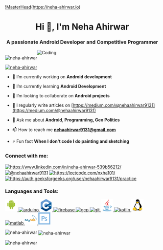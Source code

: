 [!MasterHead](https://1.bp.blogspot.com/-7A4WynwLsMw/XbBpCXG8fHI/AAAAAAAAMt4/uOa1bpLskYgrwGbllhSu2SDj_Mig8SXJQCLcBGAsYHQ/s1600/2000_600px.gif)(https://neha-ahirwar.io)
<h1 align="center">Hi 👋, I'm Neha Ahirwar</h1>
<h3 align="center">A passionate Android Developer and Competitive Programmer</h3>
<img align= "right" alt="Coding" width="400"src="https://dribbble.com/shots/15215756-Coding-Animation-Concept">
<p align="left"> <img src="https://komarev.com/ghpvc/?username=neha-ahirwar&label=Profile%20views&color=0e75b6&style=flat" alt="neha-ahirwar" /> </p>

<p align="left"> <a href="https://github.com/ryo-ma/github-profile-trophy"><img src="https://github-profile-trophy.vercel.app/?username=neha-ahirwar" alt="neha-ahirwar" /></a> </p>

- 🔭 I’m currently working on **Android development**

- 🌱 I’m currently learning **Android Development**

- 👯 I’m looking to collaborate on **Android projects**

- 📝 I regularly write articles on [https://medium.com/@nehaahirwar9131](https://medium.com/@nehaahirwar9131)

- 💬 Ask me about **Android, Programming, Geo Politics**

- 📫 How to reach me **nehaahirwar9131@gmail.com**

- ⚡ Fun fact **When I don't code I do painting and sketching**

<h3 align="left">Connect with me:</h3>
<p align="left">
<a href="https://linkedin.com/in/https://www.linkedin.com/in/neha-ahirwar-539b56212/" target="blank"><img align="center" src="https://raw.githubusercontent.com/rahuldkjain/github-profile-readme-generator/master/src/images/icons/Social/linked-in-alt.svg" alt="https://www.linkedin.com/in/neha-ahirwar-539b56212/" height="30" width="40" /></a>
<a href="https://medium.com/@nehaahirwar9131" target="blank"><img align="center" src="https://raw.githubusercontent.com/rahuldkjain/github-profile-readme-generator/master/src/images/icons/Social/medium.svg" alt="@nehaahirwar9131" height="30" width="40" /></a>
<a href="https://www.leetcode.com/https://leetcode.com/nxha101/" target="blank"><img align="center" src="https://raw.githubusercontent.com/rahuldkjain/github-profile-readme-generator/master/src/images/icons/Social/leet-code.svg" alt="https://leetcode.com/nxha101/" height="30" width="40" /></a>
<a href="https://auth.geeksforgeeks.org/user/https://auth.geeksforgeeks.org/user/nehaahirwar9131/practice" target="blank"><img align="center" src="https://raw.githubusercontent.com/rahuldkjain/github-profile-readme-generator/master/src/images/icons/Social/geeks-for-geeks.svg" alt="https://auth.geeksforgeeks.org/user/nehaahirwar9131/practice" height="30" width="40" /></a>
</p>

<h3 align="left">Languages and Tools:</h3>
<p align="left"> <a href="https://developer.android.com" target="_blank" rel="noreferrer"> <img src="https://raw.githubusercontent.com/devicons/devicon/master/icons/android/android-original-wordmark.svg" alt="android" width="40" height="40"/> </a> <a href="https://www.arduino.cc/" target="_blank" rel="noreferrer"> <img src="https://cdn.worldvectorlogo.com/logos/arduino-1.svg" alt="arduino" width="40" height="40"/> </a> <a href="https://www.w3schools.com/cpp/" target="_blank" rel="noreferrer"> <img src="https://raw.githubusercontent.com/devicons/devicon/master/icons/cplusplus/cplusplus-original.svg" alt="cplusplus" width="40" height="40"/> </a> <a href="https://firebase.google.com/" target="_blank" rel="noreferrer"> <img src="https://www.vectorlogo.zone/logos/firebase/firebase-icon.svg" alt="firebase" width="40" height="40"/> </a> <a href="https://cloud.google.com" target="_blank" rel="noreferrer"> <img src="https://www.vectorlogo.zone/logos/google_cloud/google_cloud-icon.svg" alt="gcp" width="40" height="40"/> </a> <a href="https://git-scm.com/" target="_blank" rel="noreferrer"> <img src="https://www.vectorlogo.zone/logos/git-scm/git-scm-icon.svg" alt="git" width="40" height="40"/> </a> <a href="https://www.java.com" target="_blank" rel="noreferrer"> <img src="https://raw.githubusercontent.com/devicons/devicon/master/icons/java/java-original.svg" alt="java" width="40" height="40"/> </a> <a href="https://kotlinlang.org" target="_blank" rel="noreferrer"> <img src="https://www.vectorlogo.zone/logos/kotlinlang/kotlinlang-icon.svg" alt="kotlin" width="40" height="40"/> </a> <a href="https://www.linux.org/" target="_blank" rel="noreferrer"> <img src="https://raw.githubusercontent.com/devicons/devicon/master/icons/linux/linux-original.svg" alt="linux" width="40" height="40"/> </a> <a href="https://www.mathworks.com/" target="_blank" rel="noreferrer"> <img src="https://upload.wikimedia.org/wikipedia/commons/2/21/Matlab_Logo.png" alt="matlab" width="40" height="40"/> </a> <a href="https://www.mysql.com/" target="_blank" rel="noreferrer"> <img src="https://raw.githubusercontent.com/devicons/devicon/master/icons/mysql/mysql-original-wordmark.svg" alt="mysql" width="40" height="40"/> </a> <a href="https://www.photoshop.com/en" target="_blank" rel="noreferrer"> <img src="https://raw.githubusercontent.com/devicons/devicon/master/icons/photoshop/photoshop-line.svg" alt="photoshop" width="40" height="40"/> </a> </p>

<p><img align="left" src="https://github-readme-stats.vercel.app/api/top-langs?username=neha-ahirwar&show_icons=true&locale=en&layout=compact" alt="neha-ahirwar" /></p>

<p>&nbsp;<img align="center" src="https://github-readme-stats.vercel.app/api?username=neha-ahirwar&show_icons=true&locale=en" alt="neha-ahirwar" /></p>

<p><img align="center" src="https://github-readme-streak-stats.herokuapp.com/?user=neha-ahirwar&" alt="neha-ahirwar" /></p>
